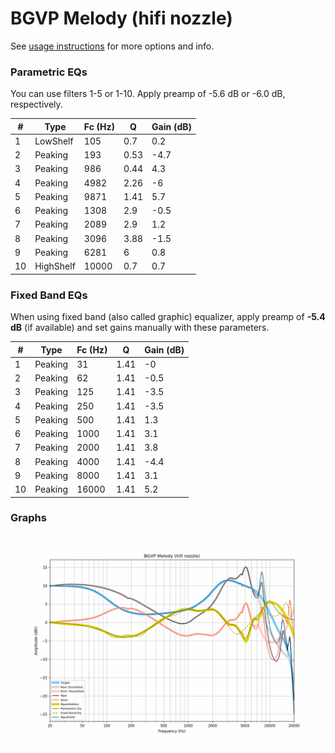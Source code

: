 # BGVP Melody (hifi nozzle)
See [usage instructions](https://github.com/jaakkopasanen/AutoEq#usage) for more options and info.

### Parametric EQs
You can use filters 1-5 or 1-10. Apply preamp of -5.6 dB or -6.0 dB, respectively.

|   # | Type      |   Fc (Hz) |    Q |   Gain (dB) |
|-----|-----------|-----------|------|-------------|
|   1 | LowShelf  |       105 | 0.7  |         0.2 |
|   2 | Peaking   |       193 | 0.53 |        -4.7 |
|   3 | Peaking   |       986 | 0.44 |         4.3 |
|   4 | Peaking   |      4982 | 2.26 |        -6   |
|   5 | Peaking   |      9871 | 1.41 |         5.7 |
|   6 | Peaking   |      1308 | 2.9  |        -0.5 |
|   7 | Peaking   |      2089 | 2.9  |         1.2 |
|   8 | Peaking   |      3096 | 3.88 |        -1.5 |
|   9 | Peaking   |      6281 | 6    |         0.8 |
|  10 | HighShelf |     10000 | 0.7  |         0.7 |

### Fixed Band EQs
When using fixed band (also called graphic) equalizer, apply preamp of **-5.4 dB** (if available) and set gains manually with these parameters.

|   # | Type    |   Fc (Hz) |    Q |   Gain (dB) |
|-----|---------|-----------|------|-------------|
|   1 | Peaking |        31 | 1.41 |        -0   |
|   2 | Peaking |        62 | 1.41 |        -0.5 |
|   3 | Peaking |       125 | 1.41 |        -3.5 |
|   4 | Peaking |       250 | 1.41 |        -3.5 |
|   5 | Peaking |       500 | 1.41 |         1.3 |
|   6 | Peaking |      1000 | 1.41 |         3.1 |
|   7 | Peaking |      2000 | 1.41 |         3.8 |
|   8 | Peaking |      4000 | 1.41 |        -4.4 |
|   9 | Peaking |      8000 | 1.41 |         3.1 |
|  10 | Peaking |     16000 | 1.41 |         5.2 |

### Graphs
![](./BGVP%20Melody%20(hifi%20nozzle).png)
